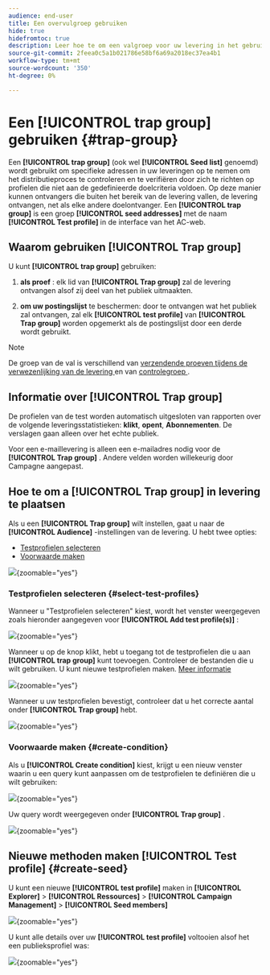```yaml
---
audience: end-user
title: Een overvulgroep gebruiken
hide: true
hidefromtoc: true
description: Leer hoe te om een valgroep voor uw levering in het gebruikersinterface van het Web van de Campagne te gebruiken
source-git-commit: 2feea0c5a1b021786e58bf6a69a2018ec37ea4b1
workflow-type: tm+mt
source-wordcount: '350'
ht-degree: 0%

---
```


# Een **[!UICONTROL trap group]** gebruiken {#trap-group}

Een **[!UICONTROL trap group]** (ook wel **[!UICONTROL Seed list]** genoemd) wordt gebruikt om specifieke adressen in uw leveringen op te nemen om het distributieproces te controleren en te verifiëren door zich te richten op profielen die niet aan de gedefinieerde doelcriteria voldoen. Op deze manier kunnen ontvangers die buiten het bereik van de levering vallen, de levering ontvangen, net als elke andere doelontvanger.
Een **[!UICONTROL trap group]** is een groep **[!UICONTROL seed addresses]** met de naam **[!UICONTROL Test profile]** in de interface van het AC-web.

## Waarom gebruiken **[!UICONTROL Trap group]**

U kunt **[!UICONTROL trap group]** gebruiken:

1. **als proef** : elk lid van **[!UICONTROL Trap group]** zal de levering ontvangen alsof zij deel van het publiek uitmaakten.


1. **om uw postingslijst** te beschermen: door te ontvangen wat het publiek zal ontvangen, zal elk **[!UICONTROL test profile]** van **[!UICONTROL Trap group]** worden opgemerkt als de postingslijst door een derde wordt gebruikt.

>[!NOTE]
>
>De groep van de val is verschillend van [ verzendende proeven tijdens de verwezenlijking van de levering ](../email/create-email.md#preview-test) en van [ controlegroep ](control-group.md).


## Informatie over **[!UICONTROL Trap group]**

De profielen van de test worden automatisch uitgesloten van rapporten over de volgende leveringsstatistieken: **klikt**, **opent**, **Abonnementen**. De verslagen gaan alleen over het echte publiek.

Voor een e-maillevering is alleen een e-mailadres nodig voor de **[!UICONTROL Trap group]** . Andere velden worden willekeurig door Campagne aangepast.

## Hoe te om a **[!UICONTROL Trap group]** in levering te plaatsen

Als u een **[!UICONTROL Trap group]** wilt instellen, gaat u naar de **[!UICONTROL Audience]** -instellingen van de levering. U hebt twee opties:
- [Testprofielen selecteren](#select-test-profile)
- [Voorwaarde maken](#create-condition)

![](assets/trap-group.png){zoomable="yes"}

### Testprofielen selecteren {#select-test-profiles}

Wanneer u &quot;Testprofielen selecteren&quot; kiest, wordt het venster weergegeven zoals hieronder aangegeven voor **[!UICONTROL Add test profile(s)]** :

![](assets/trap-no-test-profile.png){zoomable="yes"}

Wanneer u op de knop klikt, hebt u toegang tot de testprofielen die u aan **[!UICONTROL trap group]** kunt toevoegen. Controleer de bestanden die u wilt gebruiken.
U kunt nieuwe testprofielen maken. [Meer informatie](#create-seed)

![](assets/trap-select-test-profiles.png){zoomable="yes"}

Wanneer u uw testprofielen bevestigt, controleer dat u het correcte aantal onder **[!UICONTROL Trap group]** hebt.

![](assets/trap-check.png){zoomable="yes"}

### Voorwaarde maken {#create-condition}

Als u **[!UICONTROL Create condition]** kiest, krijgt u een nieuw venster waarin u een query kunt aanpassen om de testprofielen te definiëren die u wilt gebruiken:

![](assets/trap-create-condition.png){zoomable="yes"}

Uw query wordt weergegeven onder **[!UICONTROL Trap group]** .

![](assets/trap-custom.png){zoomable="yes"}

## Nieuwe methoden maken **[!UICONTROL Test profile]** {#create-seed}

U kunt een nieuwe **[!UICONTROL test profile]** maken in **[!UICONTROL Explorer]** > **[!UICONTROL Ressources]** > **[!UICONTROL Campaign Management]** > **[!UICONTROL Seed members]**

![](assets/trap-create.png){zoomable="yes"}

U kunt alle details over uw **[!UICONTROL test profile]** voltooien alsof het een publieksprofiel was:

![](assets/trap-create-contact.png){zoomable="yes"}